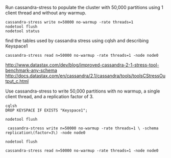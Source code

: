 Run cassandra-stress to populate the cluster with 50,000 partitions using 1 client thread and without any warmup.

```
cassandra-stress write n=50000 no-warmup -rate threads=1
nodetool flush
nodetool status
```

find the tables used by cassandra stress using cqlsh and describing Keyspace1

`cassandra-stress read n=50000 no-warmup -rate threads=1 -node node0`

http://www.datastax.com/dev/blog/improved-cassandra-2-1-stress-tool-benchmark-any-schema
http://docs.datastax.com/en/cassandra/2.1/cassandra/tools/toolsCStressOutput_c.html



Use cassandra-stress to write 50,000 partitions with no warmup, a single client thread, and a replication factor of 3.

```
cqlsh  
DROP KEYSPACE IF EXISTS "Keyspace1";

nodetool flush

￼cassandra-stress write n=50000 no-warmup -rate threads=1 \ -schema replication\(factor=3\) -node node0

nodetool flush

cassandra-stress read n=50000 no-warmup -rate threads=1 -node node0
```
